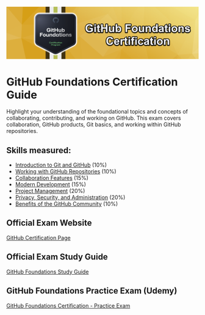 ![GitHub Foundations](../img/github_foundations.png)

# GitHub Foundations Certification Guide
Highlight your understanding of the foundational topics and concepts of collaborating, contributing, and working on GitHub. This exam covers collaboration, GitHub products, Git basics, and working within GitHub repositories.

## Skills measured:

* [Introduction to Git and GitHub](./Domain%201:%20Intro%20to%20Git%20and%20GitHub/guide.md) (10%)
* [Working with GitHub Repositories](./Domain%202:%20Working%20with%20GitHub%20Repositories/guide.md) (10%)
* [Collaboration Features](./Domain%203:%20Collaboration%20Features/guide.md) (15%)
* [Modern Development](./Domain%204:%20Modern%20Development/guide.md) (15%)
* [Project Management](./Domain%205:%20Project%20Management/guide.md) (20%)
* [Privacy, Security, and Administration](./Domain%206:%20Privacy,%20Security,%20and%20Administration/guide.md) (20%)
* [Benefits of the GitHub Community](./Domain%207:%20Benefits%20of%20the%20GitHub%20Community/guide.md) (10%)

## Official Exam Website
[GitHub Certification Page](https://resources.github.com/learn/certifications/)

## Official Exam Study Guide
[GitHub Foundations Study Guide](https://assets.ctfassets.net/wfutmusr1t3h/1kmMx7AwI4qH8yIZgOmQlP/4e60030cc6c76688698652e830ea2a48/github-foundations-exam-study-guide.pdf)

## GitHub Foundations Practice Exam (Udemy)
[GitHub Foundations Certification - Practice Exam](https://btk.me/ghp)

